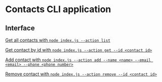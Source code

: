 # Contacts CLI application

## Interface

[Get all contacts with `node index.js --action list`](https://monosnap.com/file/2oSiHBFYmVKNYTEsbNRbQCZDmK0dvJ)

[Get contact by id with `node index.js --action get --id <contact id>`](https://monosnap.com/file/TsCgAlrPYnkOpROMOu9yMUxoFbDZoN)

[Add contact with `node index.js --action add --name <name> --email <email> --phone <phone number>`](https://monosnap.com/file/YVTQDXUTCU9tJoz0Lfq6eGIa0MLr6f)

[Remove contact with `node index.js --action remove --id <contact id>`](https://monosnap.com/file/3KYFAX2WYWfZGbzSdkOht89shiRYTJ)




